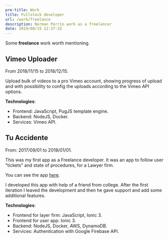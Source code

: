 ```yaml
---
pre-title: Work
title: Fullstack developer
url: /work/freelance
description: Norman Perrin work as a freelancer
date: 2019/08/15 12:37:32
---
```


Some **freelance** work worth mentioning.

## Vimeo Uploader

From 2018/11/15 to 2018/12/15.

Upload bulk of videos to a pro Vimeo account, showing progress of upload and with possibility to config the uploads according to the Vimeo API options.

**Technologies**:

- Frontend: JavaScript, PugJS template engine.
- Backend: NodeJS, Docker.
- Services: Vimeo API.

## Tu Accidente

From: 2017/09/01 to 2018/01/01.

This was my first app as a Freelance developer. It was an app to follow user "tickets" and state of procedures, for a Lawyer firm.

You can see the app [here](https://play.google.com/store/apps/details?id=com.tuaccidente&hl=en_US).

I developed this app with help of a friend from college. After the first iteration I leaved the development and then he gave support and add some additional features.

**Technologies**:

- Frontend for layer firm: JavaScript, Ionic 3.
- Frontend for user app: Ionic 3.
- Backend: NodeJS, Docker, AWS, DynamoDB.
- Services: Authentication with Google Firebase API.

